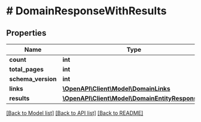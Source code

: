 # # DomainResponseWithResults

## Properties

Name | Type | Description | Notes
------------ | ------------- | ------------- | -------------
**count** | **int** |  |
**total_pages** | **int** |  |
**schema_version** | **int** |  |
**links** | [**\OpenAPI\Client\Model\DomainLinks**](DomainLinks.md) |  |
**results** | [**\OpenAPI\Client\Model\DomainEntityResponse[]**](DomainEntityResponse.md) |  |

[[Back to Model list]](../../README.md#models) [[Back to API list]](../../README.md#endpoints) [[Back to README]](../../README.md)
